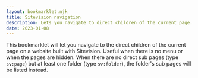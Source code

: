 ```yaml
---
layout: bookmarklet.njk
title: Sitevision navigation
description: Lets you navigate to direct children of the current page.
date: 2023-01-08
---
```


This bookmarklet will let you navigate to the direct children of the current page on a website built with Sitevision. Useful when there is no menu or when the pages are hidden. When there are no direct sub pages (type `sv:page`) but at least one folder (type `sv:folder`), the folder's sub pages will be listed instead.

